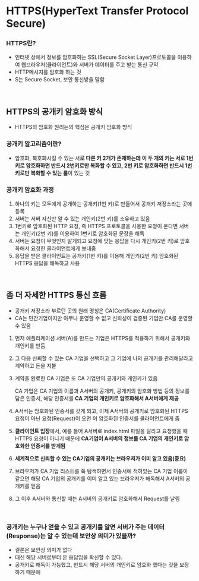 # HTTPS(HyperText Transfer Protocol Secure)

### HTTPS란?

- 인터넷 상에서 정보를 암호화하는 SSL(Secure Socket Layer)프로토콜을 이용하여 웹브라우저(클라이언트)와 서버가 데이터를 주고 받는 통신 규약
- HTTP메시지를 암호화 하는 것
- S는 Secure Socket, 보안 통신방을 말함

</br >

## HTTPS의 공개키 암호화 방식

- HTTPS의 암호화 원리는의 핵심은 공개키 암호화 방식

### 공개키 알고리즘이란?

- 암호화, 복호화시킬 수 있는 서**로 다른 키 2개가 존재하는데 이 두 개의 키는 서로 1번 키로 암호화하면 반드시 2번키로만 복화할 수 있고, 2번 키로 암호화하면 반드시 1번키로만 복화할 수 있는 룰**이 있는 것

### 공개키 암호화 과정

1. 하나의 키는 모두에게 공개하는 공개키(1번 키)로 만들어서 공개키 저장소라는 곳에 등록
2. 서버는 서버 자신만 알 수 있는 개인키(2번 키)를 소유하고 있음
3. 1번키로 암호화된 HTTP 요청, 즉 HTTPS 프로토콜을 사용한 요청이 온다면 서버는 개인키(2번 키)를 이용하여 1번키로 암호화된 문장을 해독
4. 서버는 요청이 무엇인지 알게되고 요청에 맞는 응답을 다시 개인키(2번 키)로 암호화해서 요청한 클라이언트에게 보내줌
5. 응답을 받은 클라이언트는 공개키(1번 키)를 이용해 개인키(2번 키) 암호화된 HTTPS 응답을 해독하고 사용

</br >

## 좀 더 자세한 HTTPS 통신 흐름

- 공개키 저장소라 부르던 곳의 원래 명칭은 CA(Certificate Authority)
- CA는 민간기업이지만 아무나 운영할 수 없고 신뢰성이 검증된 기업만 CA를 운영할 수 있음

1. 먼저 애플리케이션 서버(A)를 만드는 기업은 HTTPS를 적용하기 위해서 공개키와 개인키를 만듬

2. 그 다음 신뢰할 수 있는 CA 기업을 선택하고 그 기업에 나의 공개키를 관리해달라고 계약하고 돈을 지불

3. 계약을 완료한 CA 기업은 또 CA 기업만의 공개키와 개인키가 있음

   CA 기업은 CA 기업의 이름과 A서버의 공개키, 공개키의 암호화 방법 등의 정보를 담은 인증서, 해당 인증서를 **CA 기업의 개인키로 암호화해서 A서버에게 제공**

4. A서버는 암호화된 인증서를 갖게 되고, 이제 A서버의 공개키로 암호화된 HTTPS 요청이 아닌 요청(Request)이 오면 이 암호화된 인증서를 클라이언트에게 줌

5. **클라이언트 입장**에서, 예를 들어 A서버로 index.html 파일을 달라고 요청했을 때 HTTPS 요청이 아니기 때문에 **CA기업이 A서버의 정보를 CA 기업의 개인키로 암호화한 인증서를 받게됨**

6. **세계적으로 신뢰할 수 있는 CA기업의 공개키는 브라우저가 이미 알고 있음(중요)**

7. 브라우저가 CA 기업 리스트를 쭉 탐색하면서 인증서에 적혀있는 CA 기업 이름이 같으면 해당 CA 기업의 공개키를 이미 알고 있는 브라우저가 해독해서 A서버의 공개키를 얻음

8. 그 이후 A서버와 통신할 때는 A서버의 공개키로 암호화해서 Request를 날림

<br >

### 공개키는 누구나 얻을 수 있고 공개키를 알면 서버가 주는 데이터(Response)는 알 수 있는데 보안상 의미가 있을까?

- 결론은 보안상 의미가 없다
- 대신 해당 서버로부터 온 응답임을 확신할 수 있다.
- 공개키로 해독이 가능했고, 반드시 해당 서버의 개인키로 암호화 했다는 것을 보장하기 때문에